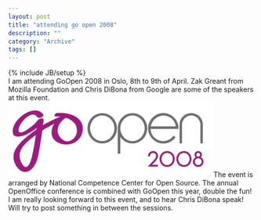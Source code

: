 ```yaml
--- 
layout: post 
title: "attending go open 2008"
description: ""
category: "Archive"
tags: []
---
```

{% include JB/setup %}  
I am attending GoOpen 2008 in Oslo, 8th to 9th of April. Zak Greant from Mozilla Foundation and Chris DiBona from Google are some of the speakers at this event.
 <img src="/assets/img/GoOpen-2008_logo.jpg" alt="goopen" class="reflect rheight22"/>The event is arranged by National Competence Center for Open Source. The annual OpenOffice conference is combined with GoOpen this year, double the fun!
 I am really looking forward to this event, and to hear Chris DiBona speak! Will try to post something in between the sessions.
